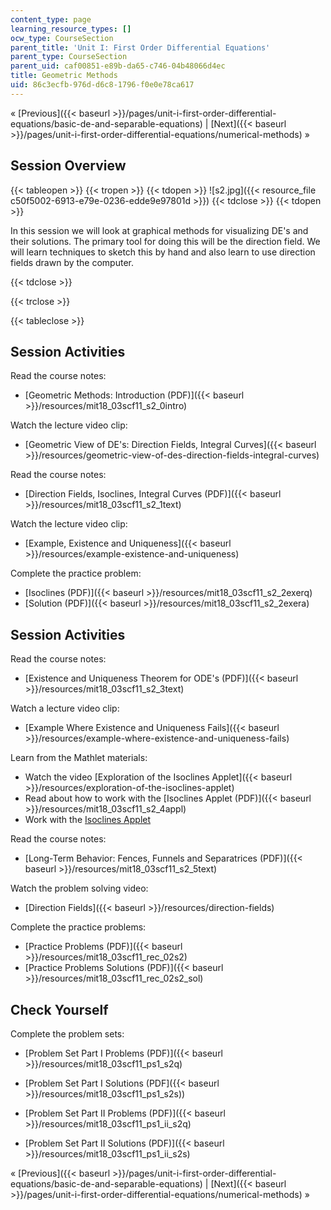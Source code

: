 ```yaml
---
content_type: page
learning_resource_types: []
ocw_type: CourseSection
parent_title: 'Unit I: First Order Differential Equations'
parent_type: CourseSection
parent_uid: caf00851-e89b-da65-c746-04b48066d4ec
title: Geometric Methods
uid: 86c3ecfb-976d-d6c8-1796-f0e0e78ca617
---
```


« [Previous]({{< baseurl >}}/pages/unit-i-first-order-differential-equations/basic-de-and-separable-equations) | [Next]({{< baseurl >}}/pages/unit-i-first-order-differential-equations/numerical-methods) »

Session Overview
----------------

{{< tableopen >}}
{{< tropen >}}
{{< tdopen >}}
![s2.jpg]({{< resource_file c50f5002-6913-e79e-0236-edde9e97801d >}})
{{< tdclose >}}
{{< tdopen >}}


In this session we will look at graphical methods for visualizing DE's and their solutions. The primary tool for doing this will be the direction field. We will learn techniques to sketch this by hand and also learn to use direction fields drawn by the computer.


{{< tdclose >}}

{{< trclose >}}

{{< tableclose >}}

Session Activities
------------------

Read the course notes:

*   [Geometric Methods: Introduction (PDF)]({{< baseurl >}}/resources/mit18_03scf11_s2_0intro)

Watch the lecture video clip:

*   [Geometric View of DE's: Direction Fields, Integral Curves]({{< baseurl >}}/resources/geometric-view-of-des-direction-fields-integral-curves)

Read the course notes:

*   [Direction Fields, Isoclines, Integral Curves (PDF)]({{< baseurl >}}/resources/mit18_03scf11_s2_1text)

Watch the lecture video clip:

*   [Example, Existence and Uniqueness]({{< baseurl >}}/resources/example-existence-and-uniqueness)

Complete the practice problem:

*   [Isoclines (PDF)]({{< baseurl >}}/resources/mit18_03scf11_s2_2exerq)
*   [Solution (PDF)]({{< baseurl >}}/resources/mit18_03scf11_s2_2exera)

Session Activities
------------------

Read the course notes:

*   [Existence and Uniqueness Theorem for ODE's (PDF)]({{< baseurl >}}/resources/mit18_03scf11_s2_3text)

Watch a lecture video clip:

*   [Example Where Existence and Uniqueness Fails]({{< baseurl >}}/resources/example-where-existence-and-uniqueness-fails)

Learn from the Mathlet materials:

*   Watch the video [Exploration of the Isoclines Applet]({{< baseurl >}}/resources/exploration-of-the-isoclines-applet)
*   Read about how to work with the [Isoclines Applet (PDF)]({{< baseurl >}}/resources/mit18_03scf11_s2_4appl)
*   Work with the [Isoclines Applet](/ans7870/18/18.03SC/isoclines.html "Open in a new window.")

Read the course notes:

*   [Long-Term Behavior: Fences, Funnels and Separatrices (PDF)]({{< baseurl >}}/resources/mit18_03scf11_s2_5text)

Watch the problem solving video:

*   [Direction Fields]({{< baseurl >}}/resources/direction-fields)

Complete the practice problems:

*   [Practice Problems (PDF)]({{< baseurl >}}/resources/mit18_03scf11_rec_02s2)
*   [Practice Problems Solutions (PDF)]({{< baseurl >}}/resources/mit18_03scf11_rec_02s2_sol)

Check Yourself
--------------

Complete the problem sets:

*   [Problem Set Part I Problems (PDF)]({{< baseurl >}}/resources/mit18_03scf11_ps1_s2q)
*   [Problem Set Part I Solutions (PDF]({{< baseurl >}}/resources/mit18_03scf11_ps1_s2s))
  
*   [Problem Set Part II Problems (PDF)]({{< baseurl >}}/resources/mit18_03scf11_ps1_ii_s2q)
*   [Problem Set Part II Solutions (PDF)]({{< baseurl >}}/resources/mit18_03scf11_ps1_ii_s2s)

« [Previous]({{< baseurl >}}/pages/unit-i-first-order-differential-equations/basic-de-and-separable-equations) | [Next]({{< baseurl >}}/pages/unit-i-first-order-differential-equations/numerical-methods) »